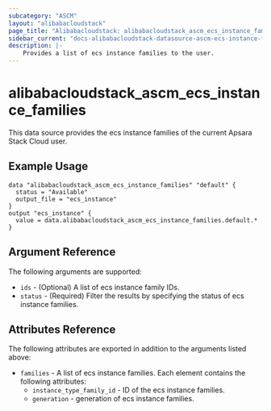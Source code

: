 ```yaml
---
subcategory: "ASCM"
layout: "alibabacloudstack"
page_title: "Alibabacloudstack: alibabacloudstack_ascm_ecs_instance_families"
sidebar_current: "docs-alibabacloudstack-datasource-ascm-ecs-instance-families"
description: |-
    Provides a list of ecs instance families to the user.
---
```


# alibabacloudstack_ascm_ecs_instance_families

This data source provides the ecs instance families of the current Apsara Stack Cloud user.

## Example Usage

```
data "alibabacloudstack_ascm_ecs_instance_families" "default" {
  status = "Available"
  output_file = "ecs_instance"
}
output "ecs_instance" {
  value = data.alibabacloudstack_ascm_ecs_instance_families.default.*
}
```

## Argument Reference

The following arguments are supported:

* `ids` - (Optional) A list of ecs instance family IDs. 
* `status` - (Required) Filter the results by specifying the status of ecs instance families.

## Attributes Reference

The following attributes are exported in addition to the arguments listed above:

* `families` - A list of ecs instance families. Each element contains the following attributes:
    * `instance_type_family_id` - ID of the ecs instance families.
    * `generation` - generation of ecs instance families.
